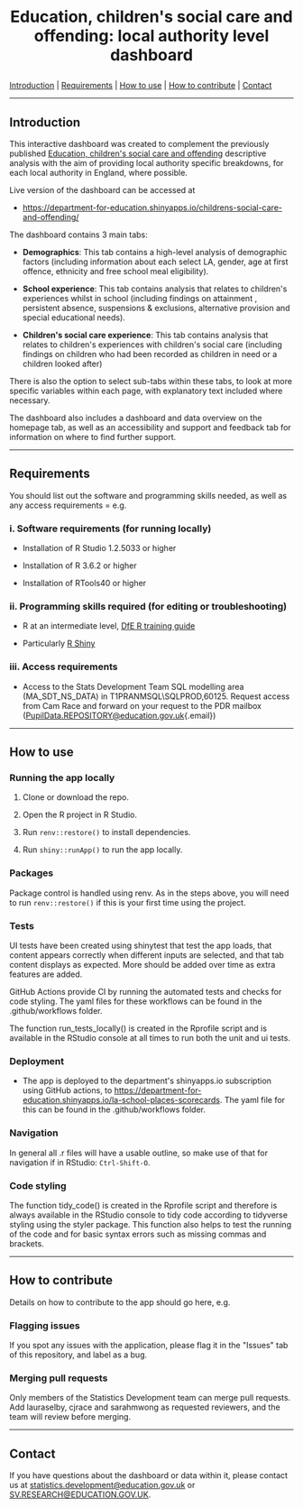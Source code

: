 <h1 align="center">

<br> Education, children's social care and offending: local authority level dashboard <br>

</h1>

<p align="center">

<a href="#introduction">Introduction</a> \| <a href="#requirements">Requirements</a> \| <a href="#how-to-use">How to use</a> \| <a href="#how-to-contribute">How to contribute</a> \| <a href="#contact">Contact</a>

</p>

------------------------------------------------------------------------

## Introduction

This interactive dashboard was created to complement the previously published [Education, children's social care and offending](https://www.gov.uk/government/publications/education-childrens-social-care-and-offending) descriptive analysis with the aim of providing local authority specific breakdowns, for each local authority in England, where possible.

Live version of the dashboard can be accessed at

-   <https://department-for-education.shinyapps.io/childrens-social-care-and-offending/>

The dashboard contains 3 main tabs:

-   **Demographics**: This tab contains a high-level analysis of demographic factors (including information about each select LA, gender, age at first offence, ethnicity and free school meal eligibility).

-   **School experience**: This tab contains analysis that relates to children's experiences whilst in school (including findings on attainment , persistent absence, suspensions & exclusions, alternative provision and special educational needs).

-   **Children's social care experience**: This tab contains analysis that relates to children's experiences with children's social care (including findings on children who had been recorded as children in need or a children looked after)

There is also the option to select sub-tabs within these tabs, to look at more specific variables within each page, with explanatory text included where necessary.

The dashboard also includes a dashboard and data overview on the homepage tab, as well as an accessibility and support and feedback tab for information on where to find further support.

------------------------------------------------------------------------

## Requirements

You should list out the software and programming skills needed, as well as any access requirements = e.g.

### i. Software requirements (for running locally)

-   Installation of R Studio 1.2.5033 or higher

-   Installation of R 3.6.2 or higher

-   Installation of RTools40 or higher

### ii. Programming skills required (for editing or troubleshooting)

-   R at an intermediate level, [DfE R training guide](https://dfe-analytical-services.github.io/r-training-course/)

-   Particularly [R Shiny](https://shiny.rstudio.com/)

### iii. Access requirements

-   Access to the Stats Development Team SQL modelling area (MA_SDT_NS_DATA) in T1PRANMSQL\SQLPROD,60125. Request access from Cam Race and forward on your request to the PDR mailbox ([PupilData.REPOSITORY\@education.gov.uk](mailto:PupilData.REPOSITORY@education.gov.uk){.email})

------------------------------------------------------------------------

## How to use

### Running the app locally

1.  Clone or download the repo.

2.  Open the R project in R Studio.

3.  Run `renv::restore()` to install dependencies.

4.  Run `shiny::runApp()` to run the app locally.

### Packages

Package control is handled using renv. As in the steps above, you will need to run `renv::restore()` if this is your first time using the project.

### Tests

UI tests have been created using shinytest that test the app loads, that content appears correctly when different inputs are selected, and that tab content displays as expected. More should be added over time as extra features are added.

GitHub Actions provide CI by running the automated tests and checks for code styling. The yaml files for these workflows can be found in the .github/workflows folder.

The function run_tests_locally() is created in the Rprofile script and is available in the RStudio console at all times to run both the unit and ui tests.

### Deployment

-   The app is deployed to the department's shinyapps.io subscription using GitHub actions, to <https://department-for-education.shinyapps.io/la-school-places-scorecards>. The yaml file for this can be found in the .github/workflows folder.

### Navigation

In general all .r files will have a usable outline, so make use of that for navigation if in RStudio: `Ctrl-Shift-O`.

### Code styling

The function tidy_code() is created in the Rprofile script and therefore is always available in the RStudio console to tidy code according to tidyverse styling using the styler package. This function also helps to test the running of the code and for basic syntax errors such as missing commas and brackets.

------------------------------------------------------------------------

## How to contribute

Details on how to contribute to the app should go here, e.g.

### Flagging issues

If you spot any issues with the application, please flag it in the "Issues" tab of this repository, and label as a bug.

### Merging pull requests

Only members of the Statistics Development team can merge pull requests. Add lauraselby, cjrace and sarahmwong as requested reviewers, and the team will review before merging.

------------------------------------------------------------------------

## Contact

If you have questions about the dashboard or data within it, please contact us at [statistics.development\@education.gov.uk](mailto:statistics.development@education.gov.uk) or [SV.RESEARCH\@EDUCATION.GOV.UK](mailto:SV.RESEARCH@EDUCATION.GOV.UK).
